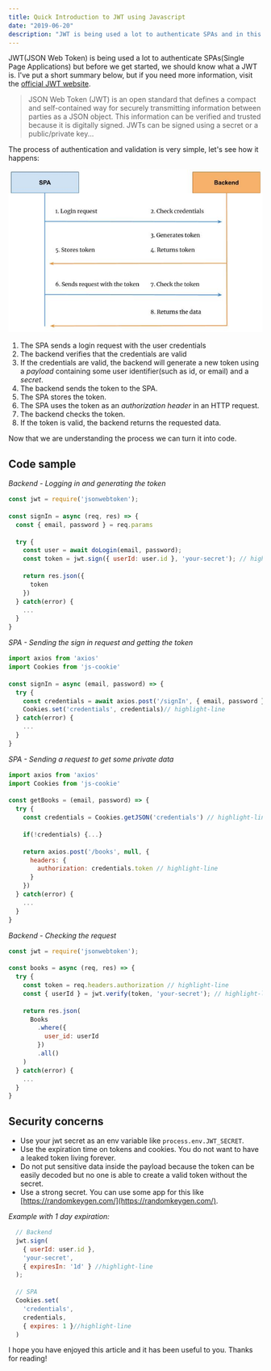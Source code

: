 ```yaml
---
title: Quick Introduction to JWT using Javascript
date: "2019-06-20"
description: "JWT is being used a lot to authenticate SPAs and in this post we will take the first steps."
---
```


JWT(JSON Web Token) is being used a lot to authenticate SPAs(Single Page Applications) but before we get started, we should know what a JWT is. I've put a short summary below, but if you need more information, visit the [official JWT website](https://jwt.io/).

> JSON Web Token (JWT) is an open standard that defines a compact and self-contained way for securely transmitting information between parties as a JSON object. This information can be verified and trusted because it is digitally signed. JWTs can be signed using a secret or a public/private key...

 The process of authentication and validation is very simple, let's see how it happens:

 ![JWT Flow](./jwt-flow.jpg)

  1. The SPA sends a login request with the user credentials
  2. The backend verifies that the credentials are valid
  3. If the credentials are valid, the backend will generate a new token using a *payload* containing some user identifier(such as id, or email) and a *secret*.
  4. The backend sends the token to the SPA.
  5. The SPA stores the token.
  6. The SPA uses the token as an *authorization header* in an HTTP request.
  7. The backend checks the token.
  8. If the token is valid, the backend returns the requested data.

Now that we are understanding the process we can turn it into code.

## Code sample

*Backend - Logging in and generating the token*

```javascript
const jwt = require('jsonwebtoken');

const signIn = async (req, res) => {
  const { email, password } = req.params

  try {
    const user = await doLogin(email, password);
    const token = jwt.sign({ userId: user.id }, 'your-secret'); // highlight-line

    return res.json({
      token
    })
  } catch(error) {
    ...
  }
}
```

*SPA - Sending the sign in request and getting the token*

```javascript
import axios from 'axios'
import Cookies from 'js-cookie'

const signIn = async (email, password) => {
  try {
    const credentials = await axios.post('/signIn', { email, password })
    Cookies.set('credentials', credentials)// highlight-line
  } catch(error) {
    ...
  }
}
```

*SPA - Sending a request to get some private data*

```javascript
import axios from 'axios'
import Cookies from 'js-cookie'

const getBooks = (email, password) => {
  try {
    const credentials = Cookies.getJSON('credentials') // highlight-line

    if(!credentials) {...}

    return axios.post('/books', null, {
      headers: {
        authorization: credentials.token // highlight-line
      }
    })
  } catch(error) {
    ...
  }
}
```

*Backend - Checking the request*

```javascript
const jwt = require('jsonwebtoken');

const books = async (req, res) => {
  try {
    const token = req.headers.authorization // highlight-line
    const { userId } = jwt.verify(token, 'your-secret'); // highlight-line

    return res.json(
      Books
        .where({
          user_id: userId
        })
        .all()
    )
  } catch(error) {
    ...
  }
}
```

## Security concerns
  - Use your jwt secret as an env variable like `process.env.JWT_SECRET`.
  - Use the expiration time on tokens and cookies. You do not want to have a leaked token living forever.
  - Do not put sensitive data inside the payload because the token can be easily decoded but no one is able to create a valid token without the secret.
  - Use a strong secret. You can use some app for this like [https://randomkeygen.com/](https://randomkeygen.com/).

*Example with 1 day expiration:*

```javascript
  // Backend
  jwt.sign(
    { userId: user.id },
    'your-secret',
    { expiresIn: '1d' } //highlight-line
  );

  // SPA
  Cookies.set(
    'credentials',
    credentials,
    { expires: 1 }//highlight-line
  )
```

I hope you have enjoyed this article and it has been useful to you. Thanks for reading!
